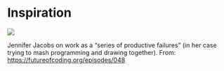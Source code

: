 # Inspiration

![](https://db-feed.s3.amazonaws.com/legacy/B0A61391-9089-46AA-B032-6222C92CCC13-1592667816.png)

Jennifer Jacobs on work as a “series of productive failures” (in her case trying to mash programming and drawing together).
From: https://futureofcoding.org/episodes/048